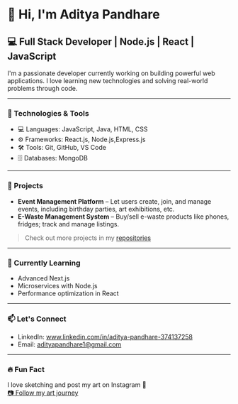 # 👋 Hi, I'm Aditya Pandhare

## 💻 Full Stack Developer | Node.js | React | JavaScript

I'm a passionate developer currently working on building powerful web applications. I love learning new technologies and solving real-world problems through code.

---

### 🔧 Technologies & Tools

- 💻 Languages: JavaScript, Java, HTML, CSS
- ⚙️ Frameworks: React.js, Node.js,Express.js
- 🛠️ Tools: Git, GitHub, VS Code 
- 🗄️ Databases: MongoDB

---

### 📌 Projects

- **Event Management Platform** – Let users create, join, and manage events, including birthday parties, art exhibitions, etc.
- **E-Waste Management System** – Buy/sell e-waste products like phones, fridges; track and manage listings.


> Check out more projects in my [repositories](https://github.com/aadipandhare)

---

### 🧠 Currently Learning

- Advanced Next.js
- Microservices with Node.js
- Performance optimization in React

---

### 📫 Let's Connect

- LinkedIn: www.linkedin.com/in/aditya-pandhare-374137258
- Email: adityapandhare1@gmail.com

---

### 🔥 Fun Fact

I love sketching and post my art on Instagram 🎨  
[📷 Follow my art journey](https://www.instagram.com/artist_panda0?igsh=anFuejNjN2tsZzlh)

